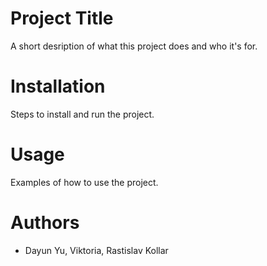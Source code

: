# Project Title

A short desription of what this project does and who it's for.

# Installation

Steps to install and run the project.

# Usage

Examples of how to use the project.

# Authors

- Dayun Yu, Viktoria, Rastislav Kollar
